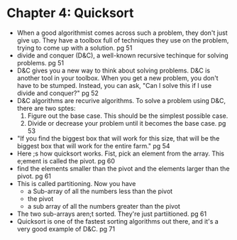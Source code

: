 # Chapter 4: Quicksort

- When a good algorithmist comes across such a problem, they don't just give up. They have a toolbox full of techniques they use on the problem, trying to come up with a solution. pg 51
- divide and conquer (D&C), a well-known recursive techinque for solving problems. pg 51
- D&C gives you a new way to think about solving problems. D&C is another tool in your toolbox. When you get a new problem, you don't have to be stumped. Instead, you can ask, "Can I solve this if I use divide and conquer?" pg 52
- D&C algorithms are recurive algorithms. To solve a problem using D&C, there are two sptes:
    1. Figure out the base case. This should be the simplest possible case.
    2. Divide or decrease your problem until it becomes the base case. pg 53
- "If you find the biggest box that will work for this size, that will be the biggest box that will work for the entire farm." pg 54
- Here ;s how quicksort works. Fist, pick an element from the array. This e;ement is called the pivot. pg 60
- find the elements smaller than the pivot and the elements larger than the pivot. pg 61
- This is called partitioning. Now you have
    - a Sub-array of all the numbers less than the pivot
    - the pivot
    - a sub array of all the numbers greater than the pivot
- The two sub-arrays aren;t sorted. They're just partiitioned. pg 61
- Quicksort is one of the fastest sorting algorithms out there, and it's a very good example of D&C. pg 71

